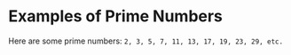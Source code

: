 # Examples of Prime Numbers

Here are some prime numbers:
`2, 3, 5, 7, 11, 13, 17, 19, 23, 29, etc.`
